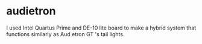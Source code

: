 # audietron
I used Intel Quartus Prime and DE-10 lite board to make a hybrid system that functions similarly as Aud etron GT 's tail lights.

